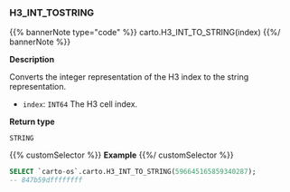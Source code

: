 ### H3_INT_TOSTRING

{{% bannerNote type="code" %}}
carto.H3_INT_TO_STRING(index)
{{%/ bannerNote %}}

**Description**

Converts the integer representation of the H3 index to the string representation.

* `index`: `INT64` The H3 cell index.

**Return type**

`STRING`

{{% customSelector %}}
**Example**
{{%/ customSelector %}}

```sql
SELECT `carto-os`.carto.H3_INT_TO_STRING(596645165859340287);
-- 847b59dffffffff
```
